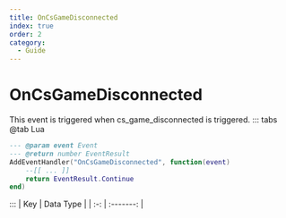 ```yaml
---
title: OnCsGameDisconnected
index: true
order: 2
category:
  - Guide
---
```


# OnCsGameDisconnected
This event is triggered when cs_game_disconnected is triggered.
::: tabs
@tab Lua
```lua
--- @param event Event
--- @return number EventResult
AddEventHandler("OnCsGameDisconnected", function(event)
    --[[ ... ]]
    return EventResult.Continue
end)
```

:::
| Key | Data Type |
| :-: | :-------: |